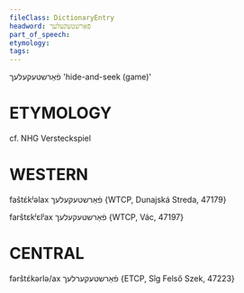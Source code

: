 ```yaml
---
fileClass: DictionaryEntry
headword: פֿאַרשטעקעלעך
part_of_speech: 
etymology: 
tags: 
---
```

פֿאַרשטעקעלעך
'hide-and-seek (game)'

ETYMOLOGY
===========
 cf. NHG Versteckspiel

WESTERN
========

faštɛ́kʲəlax פֿאַרשטעקעלעך {WTCP, Dunajská Streda, 47179}

farštɛkʲɛlʲax פֿאַרשטעקעלעך {WTCP, Vác, 47197}

CENTRAL
========

fərštɛ́kərlə/ax פֿאַרשטעקערלעך {ETCP, Sîg Felső Szek, 47223}